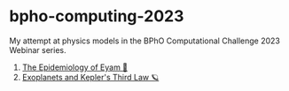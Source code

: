 # bpho-computing-2023
My attempt at physics models in the BPhO Computational Challenge 2023 Webinar series.

1. [The Epidemiology of Eyam 🦠](https://github.com/lucasma8795/bpho-computing-2023/tree/main/seminar_1)
2. [Exoplanets and Kepler's Third Law 🪐](https://github.com/lucasma8795/bpho-computing-2023/tree/main/seminar_2)